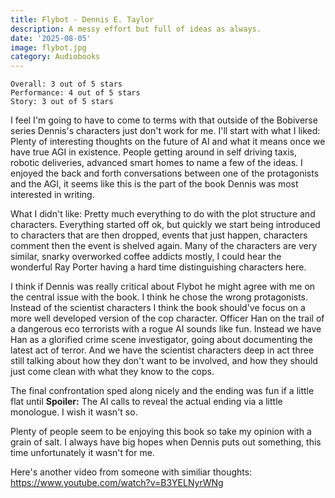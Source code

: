 ```yaml
---
title: Flybot - Dennis E. Taylor
description: A messy effort but full of ideas as always.
date: '2025-08-05'
image: flybot.jpg
category: Audiobooks
---
```


```
Overall: 3 out of 5 stars
Performance: 4 out of 5 stars
Story: 3 out of 5 stars
```

I feel I'm going to have to come to terms with that outside of the Bobiverse series Dennis's characters just don't work for me. I'll start with what I liked: Plenty of interesting thoughts on the future of AI and what it means once we have true AGI in existence. People getting around in self driving taxis, robotic deliveries, advanced smart homes to name a few of the ideas. I enjoyed the back and forth conversations between one of the protagonists and the AGI, it seems like this is the part of the book Dennis was most interested in writing.

What I didn't like: Pretty much everything to do with the plot structure and characters. Everything started off ok, but quickly we start being introduced to characters that are then dropped, events that just happen, characters comment then the event is shelved again. Many of the characters are very similar, snarky overworked coffee addicts mostly, I could hear the wonderful Ray Porter having a hard time distinguishing characters here.

I think if Dennis was really critical about Flybot he might agree with me on the central issue with the book. I think he chose the wrong protagonists. Instead of the scientist characters I think the book should've focus on a more well developed version of the cop character. Officer Han on the trail of a dangerous eco terrorists with a rogue AI sounds like fun. Instead we have Han as a glorified crime scene investigator, going about documenting the latest act of terror. And we have the scientist characters deep in act three still talking about how they don't want to be involved, and how they should just come clean with what they know to the cops. 

The final confrontation sped along nicely and the ending was fun if a little flat until **Spoiler:** The AI calls to reveal the actual ending via a little monologue. I wish it wasn't so.

Plenty of people seem to be enjoying this book so take my opinion with a grain of salt. I always have big hopes when Dennis puts out something, this time unfortunately it wasn't for me.

Here's another video from someone with similiar thoughts: https://www.youtube.com/watch?v=B3YELNyrWNg
